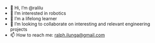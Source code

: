- 👋 Hi, I’m @ralilu
- 👀 I’m interested in robotics
- 🌱 I’m a lifelong learner
- 💞️ I’m looking to collaborate on interesting and relevant engineering projects
- 📫 How to reach me: ralph.ilunga@gmail.com

<!---
ralilu/ralilu is a ✨ special ✨ repository because its `README.md` (this file) appears on your GitHub profile.
You can click the Preview link to take a look at your changes.
--->
